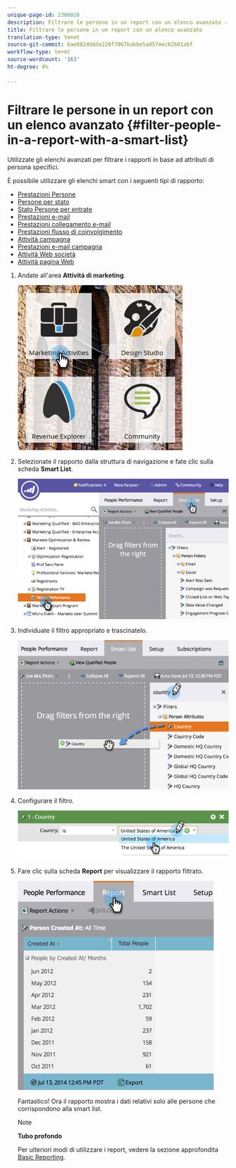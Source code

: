 ```yaml
---
unique-page-id: 2360016
description: Filtrare le persone in un report con un elenco avanzato - Documenti Marketo - Documentazione del prodotto
title: Filtrare le persone in un report con un elenco avanzato
translation-type: tm+mt
source-git-commit: 6ae882dddda220f7067babbe5a057eec82601abf
workflow-type: tm+mt
source-wordcount: '163'
ht-degree: 0%

---
```



# Filtrare le persone in un report con un elenco avanzato {#filter-people-in-a-report-with-a-smart-list}

Utilizzate gli elenchi avanzati per filtrare i rapporti in base ad attributi di persona specifici.

È possibile utilizzare gli elenchi smart con i seguenti tipi di rapporto:

* [Prestazioni Persone](../../../../product-docs/reporting/basic-reporting/report-types/people-performance-report.md)
* [Persone per stato](../../../../product-docs/reporting/basic-reporting/report-types/people-by-status-report.md)
* [Stato Persone per entrate](https://docs.marketo.com/display/DOCS/People+by+Revenue+Stage+Report)
* [Prestazioni e-mail](../../../../product-docs/email-marketing/email-programs/email-program-data/email-performance-report.md)
* [Prestazioni collegamento e-mail](../../../../product-docs/email-marketing/email-programs/email-program-data/email-link-performance-report.md)
* [Prestazioni flusso di coinvolgimento](../../../../product-docs/email-marketing/drip-nurturing/reports-and-notifications/engagement-stream-performance-report.md)
* [Attività campagna](../../../../product-docs/reporting/basic-reporting/report-types/campaign-activity-report.md)
* [Prestazioni e-mail campagna](../../../../product-docs/reporting/basic-reporting/report-types/campaign-email-performance-report.md)
* [Attività Web società](../../../../product-docs/reporting/basic-reporting/report-types/company-web-activity-report.md)
* [Attività pagina Web](../../../../product-docs/reporting/basic-reporting/report-types/web-page-activity-report.md)

1. Andate all&#39;area **Attività di marketing**.

   ![](assets/image2017-3-27-11-3a31-3a2.png)

1. Selezionate il rapporto dalla struttura di navigazione e fate clic sulla scheda **Smart List**.

   ![](assets/image2017-3-27-14-3a12-3a53.png)

1. Individuate il filtro appropriato e trascinatelo.

   ![](assets/image2017-3-27-14-3a13-3a46.png)

1. Configurare il filtro.

   ![](assets/image2014-9-16-12-3a35-3a50.png)

1. Fare clic sulla scheda **Report** per visualizzare il rapporto filtrato.

   ![](assets/image2017-3-27-14-3a14-3a16.png)

   Fantastico! Ora il rapporto mostra i dati relativi solo alle persone che corrispondono alla smart list.

   >[!NOTE]
   >
   >**Tubo profondo**
   >
   >
   >Per ulteriori modi di utilizzare i report, vedere la sezione approfondita [Basic Reporting](https://docs.marketo.com/display/docs/basic+reporting).

